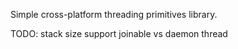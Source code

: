 Simple cross-platform threading primitives library.

TODO:
	stack size support
	joinable vs daemon thread

